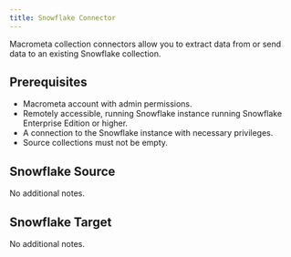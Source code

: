 ```yaml
---
title: Snowflake Connector
---
```


Macrometa collection connectors allow you to extract data from or send data to an existing Snowflake collection.

## Prerequisites

- Macrometa account with admin permissions.
- Remotely accessible, running Snowflake instance running Snowflake Enterprise Edition or higher.
- A connection to the Snowflake instance with necessary privileges.
- Source collections must not be empty.

## Snowflake Source

No additional notes.

## Snowflake Target

No additional notes.
